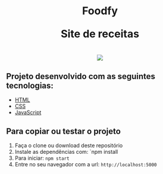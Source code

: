 <h1 align="center">
Foodfy
<p>Site de receitas</p>
</h1>

<h1 align="center">
<img align="center" src="https://user-images.githubusercontent.com/24833535/85623137-4fb96880-b63e-11ea-8b31-01e8d2ea6349.gif">
</h1>



## Projeto desenvolvido com as seguintes tecnologias:

- [HTML]()
- [CSS]()
- [JavaScript]()



## Para copiar ou testar o projeto

1. Faça o clone ou download deste repositório
2. Instale as dependências com: `npm install
3. Para iniciar: `npm start`
4. Entre no seu navegador com a url: `http://localhost:5000`

